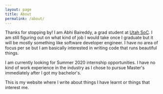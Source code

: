 ```yaml
---
layout: page
title: About
permalink: /about/
---
```


<!-- This is the base Jekyll theme. You can find out more info about customizing your Jekyll theme, as well as basic Jekyll usage documentation at [jekyllrb.com](https://jekyllrb.com/)

You can find the source code for Minima at GitHub:
[jekyll][jekyll-organization] /
[minima](https://github.com/jekyll/minima)

You can find the source code for Jekyll at GitHub:
[jekyll][jekyll-organization] /
[jekyll](https://github.com/jekyll/jekyll)


[jekyll-organization]: https://github.com/jekyll -->

Thanks for stopping by! I am Abhi Baireddy, a grad student at [Utah SoC](https://www.cs.utah.edu/). I am still figuring out on what kind of job I would take once I graduate but it will be mostly something like software developer engineer. I have no area of focus per se but I am basically interested in writing code that runs beautiful things. 

I am currently looking for Summer 2020 internship opportunities. I have no kind of work experience in the industry as I chose to pursue Master's immediately after I got my bachelor's. 

This is my website where I write about things I have learnt or things that interest me. 